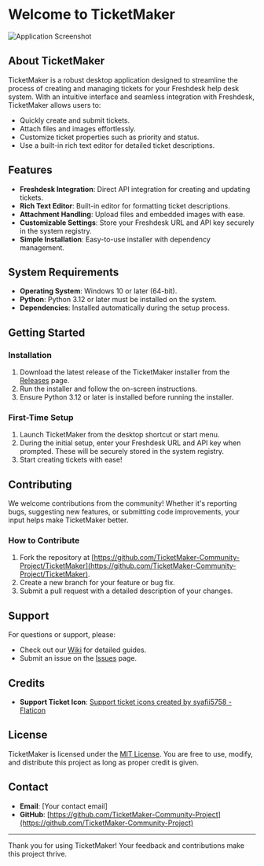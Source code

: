 # Welcome to TicketMaker

![Application Screenshot](https://github.com/TicketMaker-Community-Project/TicketMaker/blob/dev/images/screenshotmain.png)

## About TicketMaker
TicketMaker is a robust desktop application designed to streamline the process of creating and managing tickets for your Freshdesk help desk system. With an intuitive interface and seamless integration with Freshdesk, TicketMaker allows users to:

- Quickly create and submit tickets.
- Attach files and images effortlessly.
- Customize ticket properties such as priority and status.
- Use a built-in rich text editor for detailed ticket descriptions.

## Features
- **Freshdesk Integration**: Direct API integration for creating and updating tickets.
- **Rich Text Editor**: Built-in editor for formatting ticket descriptions.
- **Attachment Handling**: Upload files and embedded images with ease.
- **Customizable Settings**: Store your Freshdesk URL and API key securely in the system registry.
- **Simple Installation**: Easy-to-use installer with dependency management.

## System Requirements
- **Operating System**: Windows 10 or later (64-bit).
- **Python**: Python 3.12 or later must be installed on the system.
- **Dependencies**: Installed automatically during the setup process.

## Getting Started
### Installation
1. Download the latest release of the TicketMaker installer from the [Releases](https://github.com/TicketMaker-Community-Project/TicketMaker/releases) page.
2. Run the installer and follow the on-screen instructions.
3. Ensure Python 3.12 or later is installed before running the installer.

### First-Time Setup
1. Launch TicketMaker from the desktop shortcut or start menu.
2. During the initial setup, enter your Freshdesk URL and API key when prompted. These will be securely stored in the system registry.
3. Start creating tickets with ease!

## Contributing
We welcome contributions from the community! Whether it's reporting bugs, suggesting new features, or submitting code improvements, your input helps make TicketMaker better.

### How to Contribute
1. Fork the repository at [https://github.com/TicketMaker-Community-Project/TicketMaker](https://github.com/TicketMaker-Community-Project/TicketMaker).
2. Create a new branch for your feature or bug fix.
3. Submit a pull request with a detailed description of your changes.

## Support
For questions or support, please:
- Check out our [Wiki](https://github.com/TicketMaker-Community-Project/TicketMaker/wiki) for detailed guides.
- Submit an issue on the [Issues](https://github.com/TicketMaker-Community-Project/TicketMaker/issues) page.

## Credits
- **Support Ticket Icon**: <a href="https://www.flaticon.com/free-icons/support-ticket" title="support ticket icons">Support ticket icons created by syafii5758 - Flaticon</a>

## License
TicketMaker is licensed under the [MIT License](https://github.com/TicketMaker-Community-Project/TicketMaker/blob/main/LICENSE). You are free to use, modify, and distribute this project as long as proper credit is given.

## Contact
- **Email**: [Your contact email]
- **GitHub**: [https://github.com/TicketMaker-Community-Project](https://github.com/TicketMaker-Community-Project)

---
Thank you for using TicketMaker! Your feedback and contributions make this project thrive.

